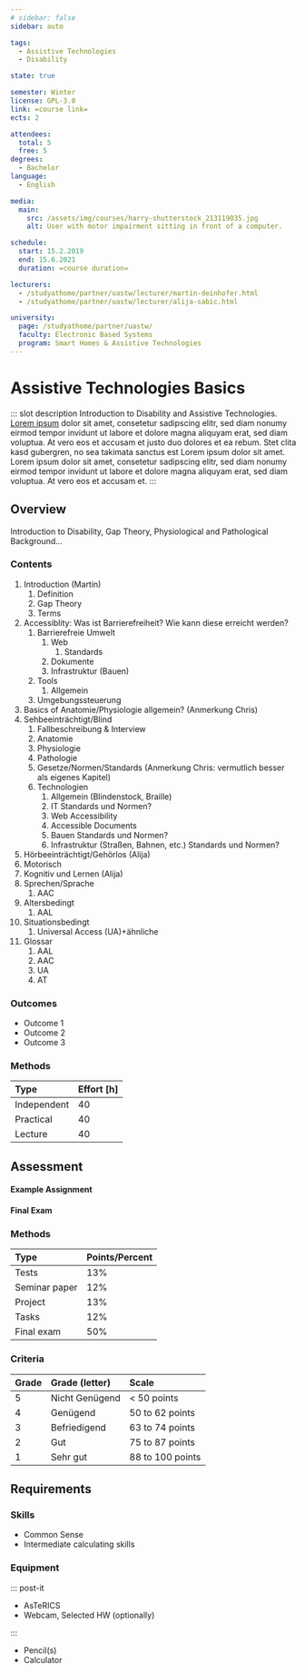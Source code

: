 ```yaml
---
# sidebar: false
sidebar: auto

tags:
  - Assistive Technologies
  - Disability

state: true

semester: Winter
license: GPL-3.0
link: =course link=
ects: 2

attendees:
  total: 5
  free: 5
degrees:
  - Bachelor
language:
  - English

media:
  main:
    src: /assets/img/courses/harry-shutterstock_213119035.jpg
    alt: User with motor impairment sitting in front of a computer.

schedule:
  start: 15.2.2019
  end: 15.6.2021
  duration: =course duration=

lecturers:
  - /studyathome/partner/uastw/lecturer/martin-deinhofer.html
  - /studyathome/partner/uastw/lecturer/alija-sabic.html

university:
  page: /studyathome/partner/uastw/
  faculty: Electronic Based Systems
  program: Smart Homes & Assistive Technologies
---
```


# Assistive Technologies Basics

::: slot description
Introduction to Disability and Assistive Technologies.
[Lorem ipsum](https://loremipsum.de/) dolor sit amet, consetetur sadipscing elitr, sed diam nonumy eirmod tempor invidunt ut labore et dolore magna aliquyam erat, sed diam voluptua.
At vero eos et accusam et justo duo dolores et ea rebum.
Stet clita kasd gubergren, no sea takimata sanctus est Lorem ipsum dolor sit amet.
Lorem ipsum dolor sit amet, consetetur sadipscing elitr, sed diam nonumy eirmod tempor invidunt ut labore et dolore magna aliquyam erat, sed diam voluptua.
At vero eos et accusam et.
:::

## Overview

Introduction to Disability, Gap Theory, Physiological and Pathological Background...

### Contents

1.  Introduction (Martin)
    1. Definition
    2. Gap Theory
    3. Terms
2.  Accessiblity: Was ist Barrierefreiheit? Wie kann diese erreicht werden?
    1. Barrierefreie Umwelt
       1. Web
          1. Standards
       2. Dokumente
       3. Infrastruktur (Bauen)
    2. Tools
       1. Allgemein
    3. Umgebungssteuerung
3.  Basics of Anatomie/Physiologie allgemein? (Anmerkung Chris)
4.  Sehbeeinträchtigt/Blind
    1. Fallbeschreibung & Interview
    2. Anatomie
    3. Physiologie
    4. Pathologie
    5. Gesetze/Normen/Standards (Anmerkung Chris: vermutlich besser als eigenes Kapitel)
    6. Technologien
       1. Allgemein (Blindenstock, Braille)
       2. IT Standards und Normen?
       3. Web Accessibility
       4. Accessible Documents
       5. Bauen Standards und Normen?
       6. Infrastruktur (Straßen, Bahnen, etc.) Standards und Normen?
5.  Hörbeeinträchtigt/Gehörlos (Alija)
6.  Motorisch
7.  Kognitiv und Lernen (Alija)
8.  Sprechen/Sprache
    1. AAC
9.  Altersbedingt
    1. AAL
10. Situationsbedingt
    1. Universal Access (UA)+ähnliche
11. Glossar
    1. AAL
    2. AAC
    3. UA
    4. AT

### Outcomes

- Outcome 1
- Outcome 2
- Outcome 3

### Methods

| Type        | Effort \[h\] |
| :---------- | :----------- |
| Independent | 40           |
| Practical   | 40           |
| Lecture     | 40           |

## Assessment

<!-- Describe Assessment procedure verbally -->

#### Example Assignment

<!-- Describe an example assignment definition -->

#### Final Exam

<!-- The final exam will be ... -->

### Methods

| Type          | Points/Percent |
| :------------ | :------------- |
| Tests         | 13%            |
| Seminar paper | 12%            |
| Project       | 13%            |
| Tasks         | 12%            |
| Final exam    | 50%            |

### Criteria

| Grade | Grade (letter) | Scale            |
| :---- | :------------- | :--------------- |
| 5     | Nicht Genügend | < 50 points      |
| 4     | Genügend       | 50 to 62 points  |
| 3     | Befriedigend   | 63 to 74 points  |
| 2     | Gut            | 75 to 87 points  |
| 1     | Sehr gut       | 88 to 100 points |

## Requirements

### Skills

- Common Sense
- Intermediate calculating skills

### Equipment

::: post-it

- AsTeRICS
- Webcam, Selected HW (optionally)

:::

- Pencil(s)
- Calculator
